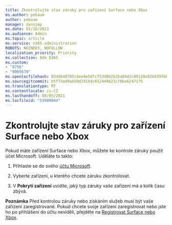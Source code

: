 ```yaml
---
title: Zkontrolujte stav záruky pro zařízení Surface nebo Xbox
ms.author: pebaum
author: pebaum
manager: dansimp
ms.date: 03/16/2021
ms.audience: Admin
ms.topic: article
ms.service: o365-administration
ROBOTS: NOINDEX, NOFOLLOW
localization_priority: Priority
ms.collection: Adm_O365
ms.custom:
- "9756"
- "9005679"
ms.openlocfilehash: 83dd648705c4ee4e58fcf53d0b2b2ba04d2c80128e826d39fbb2061eb547f63e
ms.sourcegitcommit: b5f7da89a650d2915dc652449623c78be6247175
ms.translationtype: MT
ms.contentlocale: cs-CZ
ms.lasthandoff: 08/05/2021
ms.locfileid: "53989044"
---
```

# <a name="check-the-warranty-status-for-a-surface-or-xbox-device"></a>Zkontrolujte stav záruky pro zařízení Surface nebo Xbox

Pokud máte zařízení Surface nebo Xbox, můžete ke kontrole záruky použít účet Microsoft. Uděláte to takto:

1. Přihlaste se do svého [účtu Microsoft](https://account.microsoft.com/devices/). 

1. Vyberte zařízení, u kterého chcete záruku zkontrolovat.

1. V **Pokrytí zařízení** uvidíte, jaký typ záruky vaše zařízení má a kolik času zbývá.

**Poznámka** Před kontrolou záruky nebo získáním služeb musí být vaše zařízení zaregistrované. Pokud chcete svoje zařízení zaregistrovat nebo jste ho po přihlášení do účtu neviděli, přejděte na [Registrovat Surface nebo Xbox](https://support.microsoft.com/surface/register-your-surface-or-xbox-fd7d73f8-b0e6-c9fa-e83b-0b64652e2376).
